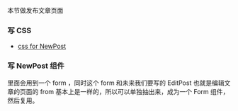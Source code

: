 本节做发布文章页面

### 写 CSS


- [css for NewPost](https://github.com/happypeter/express-love-api-demo/commit/13595cce4bb74695b5099444a6f453ec46fe00b5)

### 写 NewPost 组件

里面会用到一个 form ，同时这个 form 和未来我们要写的 EditPost 也就是编辑文章的页面的 from 基本上是一样的，所以可以单独抽出来，成为一个 Form 组件，然后复用。
